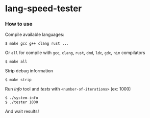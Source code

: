 # lang-speed-tester
### How to use

Compile available languages:
```
$ make gcc g++ clang rust ...
```
Or `all` for compile with `gcc`, `clang`, `rust`, `dmd`, `ldc`, `gdc`, `nim` compilators
```
$ make all
```
Strip debug information
```
$ make strip
```
Run *info* tool and *tests* with `<number-of-iterations>` (ex: 1000)
```
$ ./system-info
$ ./tester 1000
```
And wait results!
